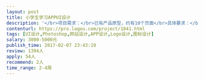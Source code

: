 ```yaml
---                
layout: post       
title: 小学生学习APPUI设计           
description: '</br>项目需求：</br>已有产品原型，约有10个页面</br>具体要求：</br>1）对象：8-12小学生；</br>2）整套界面；</br>3）画面轻松活泼，精美，富有动感；</br>'     
contenturl: https://pro.lagou.com/project/1841.html      
tags: [UI设计,Photoshop,网站设计,APP设计,Logo设计,图标设计]            
salary: 3000-5000元          
publish_time: 2017-02-07 23:43:19         
review: 1394人                   
apply: 54人                   
recommend: 2人                   
time_range: 2-4周              
---                 
```

